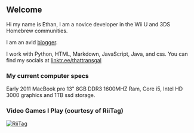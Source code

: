 ## Welcome
Hi my name is Ethan, I am a novice developer in the Wii U and 3DS Homebrew communities.

I am an avid [blogger](https://thegamershollow.github.io). 

I work with Python, HTML, Markdown, JavaScript, Java, and css.
You can find my socials at [linktr.ee/thattransgal](https://linktr.ee/thattransgal)

### My current computer specs

Early 2011 MacBook pro 13" 8GB DDR3 1600MHZ Ram, Core i5, Intel HD 3000 graphics and 1TB ssd storage.

### Video Games I Play (courtesy of RiiTag)

<a href="https://tag.rc24.xyz/user/917438708163182632"><img src="https://tag.rc24.xyz/917438708163182632/tag.png" alt="RiiTag" /></a>

